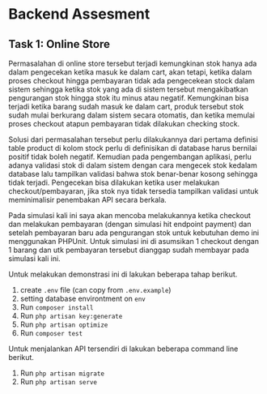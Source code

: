 # Backend Assesment

## Task 1: Online Store

Permasalahan di online store tersebut terjadi kemungkinan stok hanya ada dalam pengecekan ketika masuk ke dalam cart, akan tetapi, ketika dalam proses checkout hingga pembayaran tidak ada pengecekean stock dalam sistem sehingga ketika stok yang ada di sistem tersebut mengakibatkan pengurangan stok hingga stok itu minus atau negatif. Kemungkinan bisa terjadi ketika barang sudah masuk ke dalam cart, produk tersebut stok sudah mulai berkurang dalam sistem secara otomatis, dan ketika memulai proses checkout atapun pembayaran tidak dilakukan checking stock.

Solusi dari permasalahan tersebut perlu dilakukannya dari pertama definisi table product di kolom stock perlu di definisikan di database harus bernilai positif tidak boleh negatif. Kemudian pada pengembangan aplikasi, perlu adanya validasi stok di dalam sistem dengan cara mengecek stok kedalam database lalu tampilkan validasi bahwa stok benar-benar kosong sehingga tidak terjadi. Pengecekan bisa dilakukan ketika user melakukan checkout/pembayaran, jika stok nya tidak tersedia tampilkan validasi untuk meminimalisir penembakan API secara berkala.

Pada simulasi kali ini saya akan mencoba melakukannya ketika checkout dan melakukan pembayaran (dengan simulasi hit endpoint payment) dan setelah pembayaran baru ada pengurangan stok untuk kebutuhan demo ini menggunakan PHPUnit. Untuk simulasi ini di asumsikan 1 checkout dengan 1 barang dan utk pembayaran tersebut dianggap sudah membayar pada simulasi kali ini.

Untuk melakukan demonstrasi ini di lakukan beberapa tahap berikut.
1. create `.env` file (can copy from `.env.example`)
2. setting database environtment on `env`
3. Run `composer install`
5. Run `php artisan key:generate`
6. Run `php artisan optimize`
7. Run `composer test`

Untuk menjalankan API tersendiri di lakukan beberapa command line berikut.
1. Run `php artisan migrate`
2. Run `php artisan serve`
